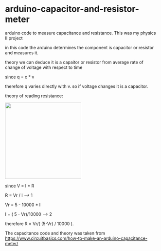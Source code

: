 # arduino-capacitor-and-resistor-meter
arduino code to measure capacitance and resistance.
This was my physics II project

in this code the arduino determines the component is capacitor or resistor and measures it.


theory we can deduce it is a capaitor or resistor from average rate of change of voltage with respect to time

since q = c * v

therefore q varies directly with v. so if voltage changes it is a capacitor.


theory of reading resistance:

<img src="https://github.com/youssefmattar/arduino-capacitor-and-resistor-meter/assets/70612293/2fe6f538-1b6e-4bc9-8c69-dabdcb91330b" width="250" height="250">

since V = I * R

R = Vr / I  --> 1

Vr = 5 - 10000 * I

I = ( 5 - Vr)/10000 --> 2

therefore R = Vr/( (5-Vr) / 10000 ).




The capacitance code and theory was taken from 
https://www.circuitbasics.com/how-to-make-an-arduino-capacitance-meter/
